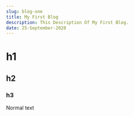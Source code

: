 ```yaml
---
slug: blog-one
title: My First Blog
description: This Description Of My First Blog.
date: 25-September-2020
---
```


# h1

## h2

### h3

Normal text